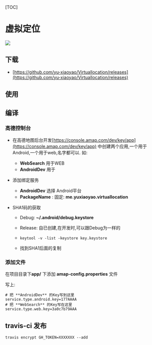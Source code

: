 [TOC]

# 虚拟定位

![](https://api.travis-ci.com/yu-xiaoyao/Virtuallocation.svg?branch=master)

## 下载
- [https://github.com/yu-xiaoyao/Virtuallocation/releases](https://github.com/yu-xiaoyao/Virtuallocation/releases)


## 使用

## 编译

### 高德控制台

- 在高德地图后台开发[https://console.amap.com/dev/key/app](https://console.amap.com/dev/key/app) 中创建两个应用,一个用于Android,一个用于web,名字都可以. 如:
  - **WebSearch** 用于WEB
  - **AndroidDev** 用于
- 添加绑定服务
  - **AndroidDev** 选择 Android平台
  - **PackageName** : 固定: **me.yuxiaoyao.virtuallocation**

- SHA1码的获取

  - Debug: **~/.android/debug.keystore**

  - Release: 自已创建,在开发时,可以跟Debug为一样的

  - ```
    keytool -v -list -keystore key.keystore
    ```

  - 找到SHA1后面的复制

### 添加文件

在项目目录下**app/** 下添加 **amap-config.properties** 文件

写上:

```properties
# 把 **AndroidDev** 的Key写到这里
service.type.android.key=177AAAA
# 把 **WebSearch** 的Key写在这里
service.type.web.key=3a0c7b79AAA
```

## travis-ci 发布
```
travis encrypt GH_TOKEN=XXXXXXX --add
```